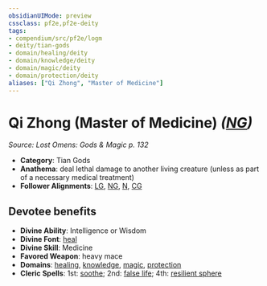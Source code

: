 ```yaml
---
obsidianUIMode: preview
cssclass: pf2e,pf2e-deity
tags:
- compendium/src/pf2e/logm
- deity/tian-gods
- domain/healing/deity
- domain/knowledge/deity
- domain/magic/deity
- domain/protection/deity
aliases: ["Qi Zhong", "Master of Medicine"]
---
```

# Qi Zhong (Master of Medicine) *([NG](/rules/traits/neutral-good-b1.md))*  
*Source: Lost Omens: Gods & Magic p. 132*  

- **Category**: Tian Gods
- **Anathema**: deal lethal damage to another living creature (unless as part of a necessary medical treatment)
- **Follower Alignments**: [LG](/rules/traits/lawful-goo-b1.md), [NG](/rules/traits/neutral-good-b1.md), [N](/rules/traits/neutral-b1.md), [CG](/rules/traits/chaotic-good-b1.md)

## Devotee benefits

- **Divine Ability**: Intelligence or Wisdom
- **Divine Font**: [heal](/compendium/spells/heal.md)
- **Divine Skill**: Medicine
- **Favored Weapon**: heavy mace
- **Domains**: [healing](/compendium/setting/domains.md#Healing), [knowledge](/compendium/setting/domains.md#Knowledge), [magic](/compendium/setting/domains.md#Magic), [protection](/compendium/setting/domains.md#Protection)
- **Cleric Spells**: 1st: [soothe](/compendium/spells/soothe.md); 2nd: [false life](/compendium/spells/false-life.md); 4th: [resilient sphere](/compendium/spells/resilient-sphere.md)
